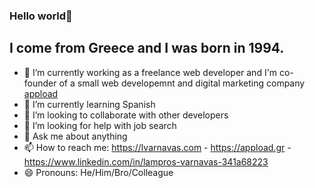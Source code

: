 ### Hello world👋 


## I come from Greece and I was born in 1994.
- 🔭 I’m currently working as a freelance web developer and I'm co-founder of a small web developemnt and digital marketing company [appload][website]
- 🌱 I’m currently learning Spanish
- 👯 I’m looking to collaborate with other developers
- 🤔 I’m looking for help with job search
- 💬 Ask me about anything
- 📫 How to reach me: https://lvarnavas.com - https://appload.gr - https://www.linkedin.com/in/lampros-varnavas-341a68223
- 😄 Pronouns: He/Him/Bro/Colleague




<!-- ### Connect with me:
[<img align="left" alt="lvarnavas" width="22px" src=""
 -->
      

      
[website]: https://appload.gr
      

